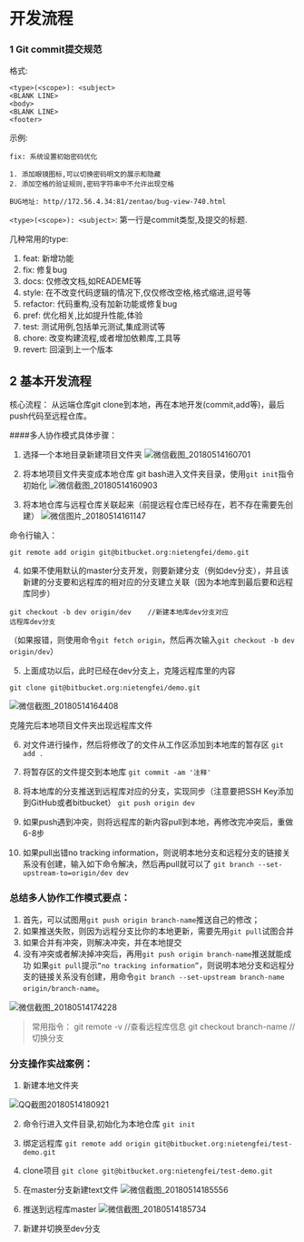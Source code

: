 # 开发流程

### 1 Git commit提交规范

格式:
```
<type>(<scope>): <subject>
<BLANK LINE>
<body>
<BLANK LINE>
<footer>
```
示例:
```
fix: 系统设置初始密码优化

1. 添加眼镜图标,可以切换密码明文的展示和隐藏
2. 添加空格的验证规则,密码字符串中不允许出现空格

BUG地址: http//172.56.4.34:81/zentao/bug-view-740.html
```

`<type>(<scope>): <subject>`: 第一行是commit类型,及提交的标题.

几种常用的type:
1. feat: 新增功能
2. fix: 修复bug
3. docs: 仅修改文档,如READEME等
4. style: 在不改变代码逻辑的情况下,仅仅修改空格,格式缩进,逗号等
5. refactor: 代码重构,没有加新功能或修复bug
6. pref: 优化相关,比如提升性能,体验
7. test: 测试用例,包括单元测试,集成测试等
8. chore: 改变构建流程,或者增加依赖库,工具等
9. revert: 回滚到上一个版本



## 2 基本开发流程
核心流程： 从远端仓库git clone到本地，再在本地开发(commit,add等)，最后push代码至远程仓库。

####多人协作模式具体步骤：
1. 选择一个本地目录新建项目文件夹
![微信截图_20180514160701](https://i.loli.net/2018/05/14/5af943c1453f1.png)

2. 将本地项目文件夹变成本地仓库
git bash进入文件夹目录，使用`git init`指令初始化
![微信截图_20180514160903](https://i.loli.net/2018/05/14/5af944181f183.png)


3. 将本地仓库与远程仓库关联起来（前提远程仓库已经存在，若不存在需要先创建）
![微信图片_20180514161147](https://i.loli.net/2018/05/14/5af944d4b1efb.png)

命令行输入：
```
git remote add origin git@bitbucket.org:nietengfei/demo.git
```

4. 如果不使用默认的master分支开发，则要新建分支（例如dev分支），并且该新建的分支要和远程库的相对应的分支建立关联（因为本地库到最后要和远程库同步）
```
git checkout -b dev origin/dev    //新建本地库dev分支对应
远程库dev分支
```
（如果报错，则使用命令`git fetch origin`，然后再次输入`git checkout -b dev origin/dev`）

5. 上面成功以后，此时已经在dev分支上，克隆远程库里的内容
```
git clone git@bitbucket.org:nietengfei/demo.git
```
![微信截图_20180514164408](https://i.loli.net/2018/05/14/5af94c50347d7.png)

克隆完后本地项目文件夹出现远程库文件

6. 对文件进行操作，然后将修改了的文件从工作区添加到本地库的暂存区
`git add .`

7. 将暂存区的文件提交到本地库
`git commit -am '注释'`

8. 将本地库的分支推送到远程库对应的分支，实现同步（注意要把SSH Key添加到GitHub或者bitbucket）
`git push origin dev`

9. 如果push遇到冲突，则将远程库的新内容pull到本地，再修改完冲突后，重做6-8步

10. 如果pull出错no tracking information，则说明本地分支和远程分支的链接关系没有创建，输入如下命令解决，然后再pull就可以了
`git branch --set-upstream-to=origin/dev dev`


### 总结多人协作工作模式要点：
1. 首先，可以试图用`git push origin branch-name`推送自己的修改；
2. 如果推送失败，则因为远程分支比你的本地更新，需要先用`git pull`试图合并
3. 如果合并有冲突，则解决冲突，并在本地提交
4. 没有冲突或者解决掉冲突后，再用`git push origin branch-name`推送就能成功
如果`git pull`提示`“no tracking information”`，则说明本地分支和远程分支的链接关系没有创建，用命令`git branch --set-upstream branch-name origin/branch-name`。

![微信截图_20180514174228](https://i.loli.net/2018/05/14/5af95a065ca78.png)
> 
> 常用指令：
git remote -v               //查看远程库信息
git checkout branch-name    //切换分支



### 分支操作实战案例：

1. 新建本地文件夹

![QQ截图20180514180921](https://i.loli.net/2018/05/14/5af960444e66c.png)

2. 命令行进入文件目录,初始化为本地仓库
`git init`

3. 绑定远程库
`git remote add origin git@bitbucket.org:nietengfei/test-demo.git`

4. clone项目
`git clone git@bitbucket.org:nietengfei/test-demo.git`

5. 在master分支新建text文件
![微信截图_20180514185556](https://i.loli.net/2018/05/14/5af96b2b0e303.png)

6. 推送到远程库master
![微信截图_20180514185734](https://i.loli.net/2018/05/14/5af96b9270d29.png)

7. 新建并切换至dev分支
